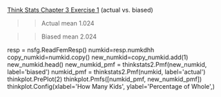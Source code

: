 [Think Stats Chapter 3 Exercise 1](http://greenteapress.com/thinkstats2/html/thinkstats2004.html#toc31) (actual vs. biased)

>> Actual mean 1.024

>> Biased mean 2.024

resp = nsfg.ReadFemResp()
numkid=resp.numkdhh
copy_numkid=numkid.copy()
new_numkid=copy_numkid.add(1)
new_numkid.head()
new_numkid_pmf = thinkstats2.Pmf(new_numkid, label='biased')
numkid_pmf = thinkstats2.Pmf(numkid, label='actual')
thinkplot.PrePlot(2)
thinkplot.Pmfs([numkid_pmf, new_numkid_pmf])
thinkplot.Config(xlabel='How Many Kids', ylabel='Percentage of Whole',)
